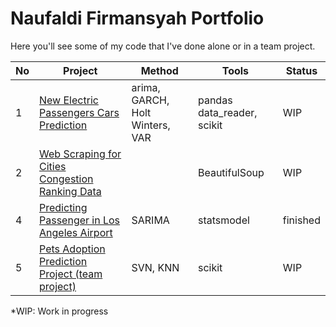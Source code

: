 # Naufaldi Firmansyah Portfolio

Here you'll see some of my code that I've done alone or in a team project.


| No | Project | Method | Tools |Status| 
|-------|---------|---------|-|-|
|1 | [New Electric Passengers Cars Prediction](https://github.com/naufaldi-fir/new-electric-passengers-cars-prediction) | arima, GARCH, Holt Winters, VAR | pandas data_reader, scikit| WIP| 
|2| [Web Scraping for Cities Congestion Ranking Data](https://github.com/naufaldi-fir/web-scraping-for-cities-congestion-ranking-data) | |BeautifulSoup| WIP |
|4| [Predicting Passenger in Los Angeles Airport](https://github.com/naufaldi-fir/Los-angeles-airport-passenger-prediction) | SARIMA | statsmodel|finished|
|5| [Pets Adoption Prediction Project (team project)](https://github.com/naufaldi-fir/adoption-prediction-project) |SVN, KNN|scikit| WIP |

*WIP: Work in progress


